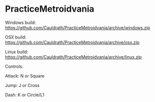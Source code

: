 # PracticeMetroidvania

Windows build: https://github.com/Cauldrath/PracticeMetroidvania/archive/windows.zip

OSX build: https://github.com/Cauldrath/PracticeMetroidvania/archive/osx.zip

Linux build: https://github.com/Cauldrath/PracticeMetroidvania/archive/linux.zip

Controls:

Attack: N or Square

Jump: J or Cross

Dash: K or Circle/L1
